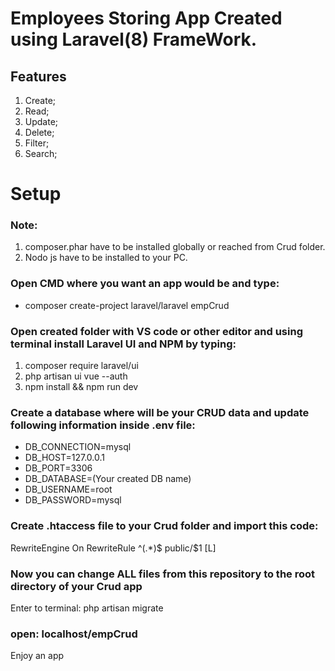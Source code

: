 # Employees Storing App Created using Laravel(8) FrameWork.
## Features
1. Create;
2. Read;
3. Update;
4. Delete;
5. Filter;
6. Search;
# Setup
### Note:
1. composer.phar have to be installed globally or reached from Crud folder.
2. Nodo js have to be installed to your PC.
### Open CMD where you want an app would be and type:
* composer create-project laravel/laravel empCrud
### Open created folder with VS code or other editor and using terminal install Laravel UI and NPM by typing:
1. composer require laravel/ui
2. php artisan ui vue --auth
3. npm install && npm run dev
### Create a database where will be your CRUD data and update following information inside .env file:
* DB_CONNECTION=mysql
* DB_HOST=127.0.0.1     
* DB_PORT=3306          
* DB_DATABASE=(Your created DB name) 
* DB_USERNAME=root   
* DB_PASSWORD=mysql
### Create .htaccess file to your Crud folder and import this code:
<IfModule mod_rewrite.c>
RewriteEngine On
RewriteRule ^(.*)$ public/$1 [L]
</IfModule>

### Now you can change ALL files from this repository to the root directory of your Crud app

Enter to terminal: php artisan migrate

### open: localhost/empCrud

Enjoy an app

